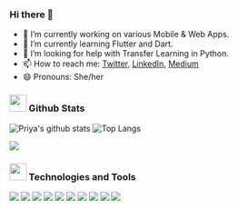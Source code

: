 ### Hi there 👋

- 🔭 I’m currently working on various Mobile & Web Apps.
- 🌱 I’m currently learning Flutter and Dart.
- 🤔 I’m looking for help with Transfer Learning in Python.
- 📫 How to reach me: [Twitter](https://twitter.com/CoderCooks), [LinkedIn](https://www.linkedin.com/in/priya-mishra-577447177/), [Medium](https://medium.com/@priya81199)
- 😄 Pronouns: She/her

### <img src="https://icons.iconarchive.com/icons/google/noto-emoji-objects/256/62927-chart-increasing-icon.png" width="30px"> Github Stats

![Priya's github stats](https://github-readme-stats.vercel.app/api?username=Priya-81199&show_icons=true&theme=tokyonight) ![Top Langs](https://github-readme-stats.vercel.app/api/top-langs/?username=Priya-81199&layout=compact&hide=MakeFile)

![](https://komarev.com/ghpvc/?username=Priya-81199&color=green)

### <img src="https://hotemoji.com/images/dl/d/man-technologist-emoji-by-google.png" width="30px"> Technologies and Tools 

![](https://img.shields.io/badge/Code-C/C++-informational?style=flat&logo=C&logoColor=white&color=2bbc8a) ![](https://img.shields.io/badge/Code-Python-informational?style=flat&logo=python&logoColor=white&color=2bbc8a) ![](https://img.shields.io/badge/Code-Dart-informational?style=flat&logo=dart&logoColor=white&color=2bbc8a) ![](https://img.shields.io/badge/Code-PHP-informational?style=flat&logo=PHP&logoColor=white&color=2bbc8a) ![](https://img.shields.io/badge/Code-Java-informational?style=flat&logo=Java&logoColor=white&color=2bbc8a) ![](https://img.shields.io/badge/Framework-Flutter-informational?style=flat&logo=Flutter&logoColor=white&color=2bbc8a) ![](https://img.shields.io/badge/Platform-Firebase-informational?style=flat&logo=Firebase&logoColor=white&color=2bbc8a) ![](https://img.shields.io/badge/Framework-Andriod%20Studio-informational?style=flat&logo=Android%20Studio&logoColor=white&color=2bbc8a) ![](https://img.shields.io/badge/Editor-VSCode-informational?style=flat&logo=visual%20studio&logoColor=white&color=2bbc8a) ![](http://img.shields.io/badge/DevTools-Git%20Version%20Control-informational?style=flat&logo=git&logoColor=white&color=2bbc8a)

<!--
**Priya-81199/Priya-81199** is a ✨ _special_ ✨ repository because its `README.md` (this file) appears on your GitHub profile.

Here are some ideas to get you started:
- 💬 Ask me about ...
- 👯 I’m looking to collaborate on ...
- ⚡ Fun fact: ...
-->

